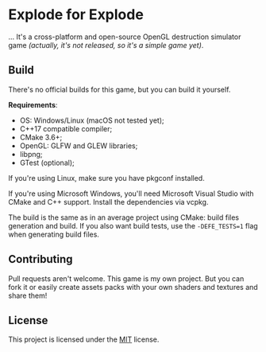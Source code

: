 # Explode for Explode

... It's a cross-platform and open-source OpenGL destruction simulator game
_(actually, it's not released, so it's a simple game yet)_.

## Build

There's no official builds for this game, but you can build it yourself.

**Requirements**:
<ul>
  <li>OS: Windows/Linux (macOS not tested yet);</li>
  <li>C++17 compatible compiler;</li>
  <li>CMake 3.6+;</li>
  <li>OpenGL: GLFW and GLEW libraries;</li>
  <li>libpng;</li>
  <li>GTest (optional);</li>
</ul>

If you're using Linux, make sure you have pkgconf installed.

If you're using Microsoft Windows, you'll need Microsoft Visual Studio with
CMake and C++ support. Install the dependencies via vcpkg.

The build is the same as in an average project using CMake: build files
generation and build. If you also want build tests, use the `-DEFE_TESTS=1` flag
when generating build files.

## Contributing

Pull requests aren't welcome. This game is my own project. But you can fork it
or easily create assets packs with your own shaders and textures and share them!

## License

This project is licensed under the [MIT](LICENSE) license.
